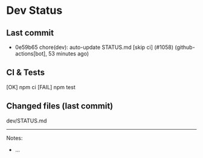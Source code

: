 # Dev Status

## Last commit
- 0e59b65 chore(dev): auto-update STATUS.md [skip ci] (#1058) (github-actions[bot], 53 minutes ago)
## CI & Tests
[OK] npm ci
[FAIL] npm test

## Changed files (last commit)
dev/STATUS.md

---
Notes:
- ...
